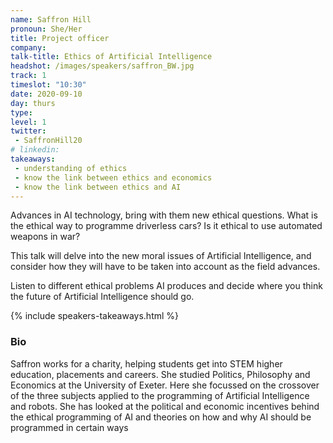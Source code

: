 ```yaml
---
name: Saffron Hill
pronoun: She/Her
title: Project officer
company: 
talk-title: Ethics of Artificial Intelligence
headshot: /images/speakers/saffron_BW.jpg
track: 1
timeslot: "10:30"
date: 2020-09-10
day: thurs
type: 
level: 1
twitter:
 - SaffronHill20
# linkedin: 
takeaways:
 - understanding of ethics
 - know the link between ethics and economics
 - know the link between ethics and AI 
---
```


<p>Advances in AI technology, bring with them new ethical questions. What is the ethical way to programme driverless cars? Is it ethical to use automated weapons in war?

This talk will delve into the new moral issues of Artificial Intelligence, and consider how they will have to be taken into account as the field advances.

Listen to different ethical problems AI produces and decide where you think the future of Artificial Intelligence should go.
</p>

{% include speakers-takeaways.html %}

<h3>Bio</h3>
<p>Saffron works for a charity, helping students get into STEM higher education, placements and careers. She studied Politics, Philosophy and Economics at the University of Exeter. Here she focussed on the crossover of the three subjects applied to the programming of Artificial Intelligence and robots. She has looked at the political and economic incentives behind the ethical programming of AI and theories on how and why AI should be programmed in certain ways</p>